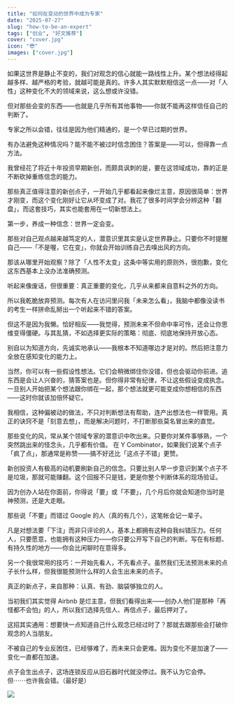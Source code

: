 ```yaml
---
title: "如何在变动的世界中成为专家"
date: "2025-07-27"
slug: "how-to-be-an-expert"
tags: ["创业", "好文推荐"]
cover: "cover.jpg"
icon: "😎"
images: ["cover.jpg"]
---
```

如果这世界是静止不变的，我们对观念的信心就能一路线性上升。某个想法经得起越多样、越严格的考验，就越可能是真的。许多人其实默默相信这一点——对「人性」这种变化不大的领域来说，这么想或许没错。



但对那些会变的东西——也就是几乎所有其他事物——你就不能再这样信任自己的判断了。



专家之所以会错，往往是因为他们精通的，是一个早已过期的世界。



有办法避免这种情况吗？能不能不被过时信念困住？答案是——可以，但得靠一点方法。



我曾经花了将近十年投资早期新创，而颇具讽刺的是，要在这领域成功，靠的正是不断砍掉重练信念的能力。



那些真正值得注意的新创点子，一开始几乎都看起来像烂主意，原因很简单：世界才刚变，而这个变化刚好让它从坏变成了对。我花了很多时间学会分辨这种「翻盘」，而这套技巧，其实也能套用在一切新想法上。



第一步，养成一种信念：世界一定会变。



那些对自己观点越来越笃定的人，潜意识里其实是认定世界静止。只要你不时提醒自己——「不是喔，它在变」，你就会开始训练自己去嗅出风的方向。



那该从哪里开始观察？除了「人性不太变」这条中等实用的原则外，很抱歉，变化这东西基本上没办法准确预测。



听起来像废话，但很重要：真正重要的变化，几乎从来都来自意料之外的方向。



所以我乾脆放弃预测。每次有人在访问里问我「未来怎么看」，我脑中都像没读书的考生一样拼命乱掰出一个听起来不错的答案。



但这不是因为我懒。恰好相反——我觉得，预测未来不但命中率可怜，还会让你思维变得僵硬。与其乱猜，不如选择更实际的策略：彻底、彻底地保持开放心态。



别自以为知道方向，先诚实地承认——我根本不知道哪边才是对的。然后把注意力全放在感知变化的能力上。



当然，你可以有一些假设性想法。它们会稍微绑住你没错，但也会驱动你前进。追东西是会让人兴奋的，猜答案也是。但你得非常有纪律，不让这些假设变成执念。
一旦别人开始把某个想法跟你绑在一起，那个想法就更可能变成你想相信的东西——这时你就该加倍怀疑它。



我相信，这种偏被动的做法，不只对判断想法有帮助，连产出想法也一样管用。真正的诀窍不是「刻意去想」，而是解决问题时，不打断那些莫名冒出来的直觉。



那些变化的风，常从某个领域专家的潜意识中吹出来。只要你对某件事够熟，一个突然跳出来的怪念头，几乎都有价值。
在 Y Combinator，如果我们说某个点子「疯了点」，那通常是称赞——搞不好还比「这点子不错」更赞。



新创投资人有极高的动机要刷新自己的信念。只要比别人早一步意识到某个点子不是垃圾，那就可能赚翻。这个回报不只是钱，更是你整个判断体系的现场验证。



因为创办人站在你面前，你得说「要」或「不要」，几个月后你就会知道你当时是神预测，还是大走眼。



那些说「不要」而错过 Google 的人（真的有几个），这笔帐会记一辈子。



凡是对想法要「下注」而非只评论的人，基本上都拥有这种自我纠错压力。任何人，只要愿意，也能拥有这种压力——你只要公开写下自己的判断。写在有标题、有持久性的地方——你会比闲聊时在意得多。



另一个我很常用的技巧：一开始先看人，不先看点子。虽然我们无法预测未来的点子长什么样，但我很能预测什么样的人会生出未来的点子。



真正的新点子，来自那种：认真、有劲、脑袋够独立的人。



当初我们其实觉得 Airbnb 是烂主意，但我们看得出来——创办人他们是那种「再怪都不会怕」的人，所以我们选择先信人、再信点子，最后押对了。



这招其实通用：想要快一点知道自己什么观念已经过时了？那就去跟那些会打破你观念的人当朋友。



不被自己的专业反困住，已经够难了，而未来只会更难。因为变化不是加速了——变化一直都在加速。



点子会生出点子，这场连锁反应从旧石器时代就没停过。我不认为它会停。
但⋯⋯也许我会错。（最好是）




![](https://prod-files-secure.s3.us-west-2.amazonaws.com/112d0858-5090-4d34-a606-b75eb8d65fd2/46476355-9cf3-4e99-9b7a-3531bc426380/1000202064.png?X-Amz-Algorithm=AWS4-HMAC-SHA256&X-Amz-Content-Sha256=UNSIGNED-PAYLOAD&X-Amz-Credential=ASIAZI2LB466VCSX2RUW%2F20250831%2Fus-west-2%2Fs3%2Faws4_request&X-Amz-Date=20250831T064148Z&X-Amz-Expires=3600&X-Amz-Security-Token=IQoJb3JpZ2luX2VjEIz%2F%2F%2F%2F%2F%2F%2F%2F%2F%2FwEaCXVzLXdlc3QtMiJHMEUCIBiznDMATQ8bfy61ZxYPaX%2ByAFWKFx%2BOZt3jxeXgylocAiEA6GtFQFuWtG8PFIpePD976LDhTuv9mj61afeDvY0izfMqiAQI5f%2F%2F%2F%2F%2F%2F%2F%2F%2F%2FARAAGgw2Mzc0MjMxODM4MDUiDLnXPulItiq3%2B6o3NyrcA6ipJpGTIqIZcbxyVdRGbYdkOXqCo9LhMRPWPi1uD6vQv1EB4TpwdHbnIWALucgXG%2FmDkndxvko0ulQjWe9K6Y6OboG6YJSyTA9N4sITV6nGp3bk99yw9C7p3FPnhavSpwxPPwT%2F3BWs%2BlmMWSAcn89FSoyblxqnGlVAmHLRwbDNSeoDSbT%2B8lytLT6Eijhl4nxY%2FDzC8YzV6GXTF4AUIDgtuIlpLfTaV%2B8jI%2FASkrGClAJcL%2BmPeS%2FvYQqu3uzMkBuAGdCrGVNWtlDRARdjz2LZ2iio17%2Bdq%2BR1bLH092VbQvOJd1ELUV5Txv1%2BMB%2FqqBL74GU93jAzTdYa56o0wBy62rjeDKBIkytT9L%2FR%2BG4ZolzSiE0vDE5%2Bs9LgR7dPXJBpNbHM7F8kCZDwoXwZzaIFxp%2FkPU71w2GRclj2dn7WxwASc6b4qgQhqCgAlwqch5Dd4mF8cVUtN82naR7rasl5S6IS%2BdKhc5FsMuM89FwbSyAzu1QnpDf%2FHzlDUIxAZjq8abv2h9aHwOKVnzbAHQLnjD853Id3b84XoMQUZkdjI5QyhRS0TIvN8AJVc9OSpdZuAi6R%2Fqj%2Fvi6CFmQO8lW9tiFM9Hu2%2BPvYqoCHaKcHuZUCrpiAzVuGKeIUMOWUz8UGOqUBek%2F3lErUxfmuNatd%2FcTNvGHOW8xI6vAc0KtARGxnZVcPJBoXHI8dq196PeXodFNSx17Q4LcUBeobLW%2B9EbWsJW81GF3VI3c5A%2BiPZ%2FtzcX%2FnahFvyN6FD%2BoU3wdM0Ua7DbBkIthYFdU7r2BHQOGG6YgSHBjWhy0grVcFcYleUaIyOqqL3j4CNZE8LUxHCaSei%2FQhG9JE7Hum0sZjMURak2sEG6kh&X-Amz-Signature=9f290937434a177be70f8c9eb7ea335c71e73d8e9deef45a3b55ac6c2aceb6b5&X-Amz-SignedHeaders=host&x-amz-checksum-mode=ENABLED&x-id=GetObject)

